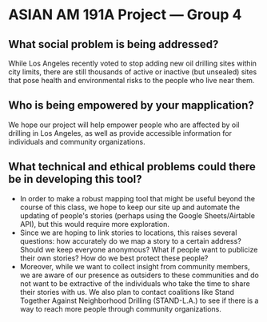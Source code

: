 # ASIAN AM 191A Project — Group 4 

## What social problem is being addressed?
While Los Angeles recently voted to stop adding new oil drilling sites within city limits, there are still thousands of active or inactive (but unsealed) sites that pose health and environmental risks to the people who live near them. 
## Who is being empowered by your mapplication?
We hope our project will help empower people who are affected by oil drilling in Los Angeles, as well as provide accessible information for individuals and community organizations. 
## What technical and ethical problems could there be in developing this tool?
- In order to make a robust mapping tool that might be useful beyond the course of this class, we hope to keep our site up and automate the updating of people's stories (perhaps using the Google Sheets/Airtable API), but this would require more exploration. 
- Since we are hoping to link stories to locations, this raises several questions: how accurately do we map a story to a certain address? Should we keep everyone anonymous? What if people want to publicize their own stories? How do we best protect these people? 
- Moreover, while we want to collect insight from community members, we are aware of our presence as outsiders to these communities and do not want to be extractive of the individuals who take the time to share their stories with us. We also plan to contact coalitions like Stand Together Against Neighborhood Drilling (STAND-L.A.) to see if there is a way to reach more people through community organizations. 